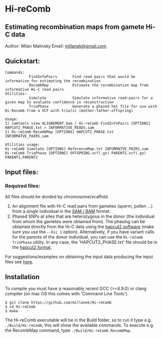 # Hi-reComb

## Estimating recombination maps from gamete Hi-C data

Author: Milan Malinsky 
Email: millanek@gmail.com

## Quickstart:
```
Commands:
           FindInfoPairs       Find read pairs that would be informative for estimating the recombination
           RecombMap           Estimate the recombination map from informative Hi-C read pairs
Utilities:
           Simulate            Simulate informative read-pairs for a given map to evaluate confidence in reconstruction
           TrioPhase           Generate a phased het file for use with Hi-Recomb from a VCF with trio(s) (mother-father-offspring)

Usage:
1) samtools view ALIGNEMENT.bam | Hi-reComb FindInfoPairs [OPTIONS] HAPCUT2_PHASE.txt > INFORMATIVE_READS.sam
2) Hi-reComb RecombMap [OPTIONS] HAPCUT2_PHASE.txt INFORMATVE_PAIRS.sam

Utilities usage:
Hi-reComb Simulate [OPTIONS] ReferenceMap.txt INFORMATVE_PAIRS.sam
Hi-reComb TrioPhase [OPTIONS] OFFSPRING.vcf(.gz) PARENTS.vcf(.gz) PARENT1,PARENT2
```

## Input files:
### Required files:

All files should be divided by chromosome/scaffold.

1. An alignment file with Hi-C read pairs from gametes (sperm, pollen ...) from a single individual in the [SAM / BAM](https://samtools.github.io/hts-specs/SAMv1.pdf) format.   
2. Phased SNPs at sites that are heterozygous in the donor (the individual from whom the gametes were obtained from). The phasing can be obtained directly from the Hi-C data using the [hapcut2 software](https://github.com/vibansal/HapCUT2) (make sure you use the `--hic 1` option). Alternatively, if you have variant calls for the parents of the donor individual, you can use the `Hi-reComb TrioPhase` utility. In any case, the 'HAPCUT2_PHASE.txt' file should be in the [hapcut2 format](HapCUT2_format.md).

For suggestions/examples on obtaining the input data producing the input files see [here](Data_preprocessing.md). 
   
## Installation
To compile you must have a reasonably recent GCC (>=4.9.0) or clang compiler (on mac OS this comes with 'Command Line Tools').

```console
$ git clone https://github.com/millanek/Hi-reComb
$ cd Hi-reComb
$ make
```

The Hi-reComb executable will be in the Build folder, so to run it type e.g. `./Build/Hi-reComb`; this will show the available commands. To execute e.g. the RecombMap command, type `./Build/Hi-reComb RecombMap`.
